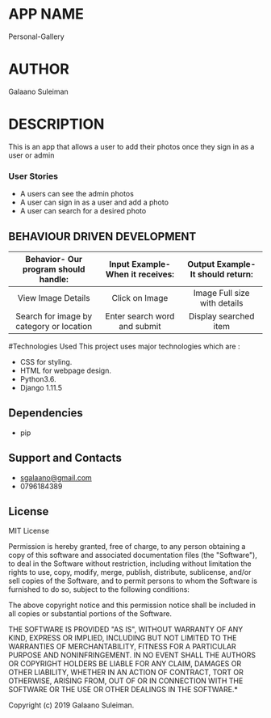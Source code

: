 # APP NAME
Personal-Gallery
# AUTHOR
Galaano Suleiman

# DESCRIPTION
This is an app that allows a user to add their photos once they sign in as a user or admin

### User Stories
- A users can see the admin photos
- A user can sign in as a user and add a photo
- A user can search for a desired photo


## BEHAVIOUR DRIVEN DEVELOPMENT

| Behavior- Our program should handle: | Input Example- When it receives: | Output Example- It should return: |
| :-------------: | :-------------: | :-------------: |
| View Image Details | Click on Image  | Image Full size with details |
| Search for image by category or location | Enter search word and submit | Display searched item | 

#Technologies Used
This project uses major technologies which are :
- CSS for styling.
- HTML for webpage design.
- Python3.6.
- Django 1.11.5

## Dependencies
- pip

## Support and Contacts
 - sgalaano@gmail.com
 - 0796184389

## License
 MIT License

Permission is hereby granted, free of charge, to any person obtaining a copy of this software and associated documentation files (the "Software"), to deal in the Software without restriction, including without limitation the rights to use, copy, modify, merge, publish, distribute, sublicense, and/or sell copies of the Software, and to permit persons to whom the Software is furnished to do so, subject to the following conditions:

The above copyright notice and this permission notice shall be included in all copies or substantial portions of the Software.

THE SOFTWARE IS PROVIDED "AS IS", WITHOUT WARRANTY OF ANY KIND, EXPRESS OR IMPLIED, INCLUDING BUT NOT LIMITED TO THE WARRANTIES OF MERCHANTABILITY, FITNESS FOR A PARTICULAR PURPOSE AND NONINFRINGEMENT. IN NO EVENT SHALL THE AUTHORS OR COPYRIGHT HOLDERS BE LIABLE FOR ANY CLAIM, DAMAGES OR OTHER LIABILITY, WHETHER IN AN ACTION OF CONTRACT, TORT OR OTHERWISE, ARISING FROM, OUT OF OR IN CONNECTION WITH THE SOFTWARE OR THE USE OR OTHER DEALINGS IN THE SOFTWARE.*

Copyright (c) 2019 Galaano Suleiman.